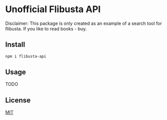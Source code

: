 # Unofficial Flibusta API
Disclaimer: This package is only created as an example of a search tool for flibusta. If you like to read books - buy.

## Install

```bash
npm i flibusta-api
```

## Usage

TODO

## License

[MIT](https://github.com/NicomUA/flibusta-api/blob/master/LICENSE.md)